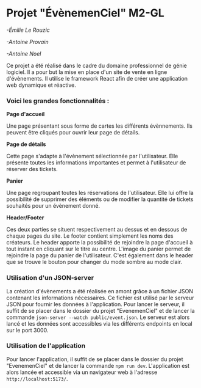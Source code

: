 # Projet "ÉvènemenCiel" M2-GL

*-Émilie Le Rouzic*

*-Antoine Provain*

*-Antoine Noel*

Ce projet a été réalisé dans le cadre du domaine professionnel de génie logiciel.
Il a pour but la mise en place d'un site de vente en ligne d'évènements.
Il utilise le framework React afin de créer une application web dynamique et réactive.

### Voici les grandes fonctionnalités : 

**Page d'accueil**

Une page présentant sous forme de cartes les différents évènnements. Ils peuvent être cliqués pour ouvrir leur page de détails.

**Page de détails**

Cette page s'adapte à l'évènement sélectionnée par l'utilisateur. Elle présente toutes les informations importantes et permet à l'utilisateur de réserver des tickets.

**Panier**

Une page regroupant toutes les réservations de l'utilisateur. Elle lui offre la possibilité de supprimer des éléments ou de modifier la quantité de tickets souhaités pour un évènement donné.

**Header/Footer**

Ces deux parties se situent respectivement au dessus et en dessous de chaque pages du site. Le footer contient simplement les noms des créateurs. Le header apporte la possibilité de rejoindre la page d'accueil à tout instant en cliquant sur le titre au centre. L'image du panier permet de rejoindre la page du panier de l'utilisateur. C'est également dans le header que se trouve le bouton pour changer du mode sombre au mode clair.



### Utilisation d'un JSON-server

La création d'évènements a été réalisée en amont grâce à un fichier JSON contenant les informations nécessaires. Ce fichier est utilisé par le serveur JSON pour fournir les données à l'application. Pour lancer le serveur, il suffit de se placer dans le dossier du projet "EvenemenCiel" et de lancer la commande `json-server --watch public/event.json`. Le serveur est alors lancé et les données sont accessibles via les différents endpoints en local sur le port 3000.

### Utilisation de l'application

Pour lancer l'application, il suffit de se placer dans le dossier du projet "EvenemenCiel" et de lancer la commande `npm run dev`. L'application est alors lancée et accessible via un navigateur web à l'adresse `http://localhost:5173/`.
